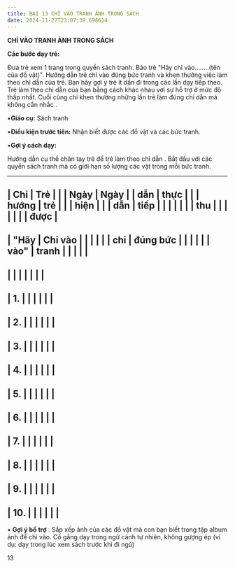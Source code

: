 ```yaml
---
title: BÀI 13 CHỈ VÀO TRANH ẢNH TRONG SÁCH
date: 2024-11-27T23:07:39.698614
---
```


**CHỈ VÀO TRANH ẢNH TRONG SÁCH**

**Các bước dạy trẻ:**

Đưa trẻ xem 1 trang trong quyển sách tranh. Bảo trẻ "Hãy chỉ
vào........(tên của đồ vật)". Hướng dẫn trẻ chỉ vào đúng bức tranh và
khen thưởng việc làm theo chỉ dẫn của trẻ. Bạn hãy gợi ý trẻ ít dần đi
trong các lần dạy tiếp theo. Trẻ làm theo chỉ dẫn của bạn bằng cách
khác nhau vơi sự hỗ trợ ở mức độ thấp nhất. Cuối cùng chỉ khen thưởng
những lần trẻ làm đúng chỉ dẫn mà không cần nhắc .

•**Giáo cụ:** Sách tranh

•**Điều kiện trước tiên:** Nhận biết được các đồ vật và các bức tranh.

•**Gợi ý cách dạy:**

Hướng dẫn cụ thể chân tay trẻ để trẻ làm theo chỉ dẫn . Bắt đầu với
các quyển sách tranh mà có giới hạn số lượng các vật trong mỗi bức
tranh.

-------------------------------------------------------------------------
| **Chỉ     | **Trẻ     |           |           | **Ngày  | **Ngày  |
| dẫn**     | thực      |           |           | hướng   | trẻ     |
|           | hiện**    |           |           | dẫn**   | tiếp    |
|           |           |           |           |           | thu     |
|           |           |           |           |           | được**  |
-------------------------------------------------------------------------
| "**Hãy    | **Chỉ vào |           |           |           |           |
| chỉ       | đúng bức  |           |           |           |           |
| vào**"    | tranh**   |           |           |           |           |
-------------------------------------------------------------------------
|           |           |           |           |           |           |
-------------------------------------------------------------------------
| 1.     |           |           |           |           |           |
-------------------------------------------------------------------------
| 2.     |           |           |           |           |           |
-------------------------------------------------------------------------
| 3.     |           |           |           |           |           |
-------------------------------------------------------------------------
| 4.     |           |           |           |           |           |
-------------------------------------------------------------------------
| 5.     |           |           |           |           |           |
-------------------------------------------------------------------------
| 6.     |           |           |           |           |           |
-------------------------------------------------------------------------
| 7.     |           |           |           |           |           |
-------------------------------------------------------------------------
| 8.     |           |           |           |           |           |
-------------------------------------------------------------------------
| 9.     |           |           |           |           |           |
-------------------------------------------------------------------------
| 10.    |           |           |           |           |           |
-------------------------------------------------------------------------

• **Gợi ý bổ trợ** : Sắp xếp ảnh của các đồ vật mà con bạn biết trong
tập album ảnh để chỉ vào. Cố gắng dạy trong ngữ cảnh tự nhiên, không
gượng ép (ví dụ: dạy trong lúc xem sách trước khi đi ngủ)

13

